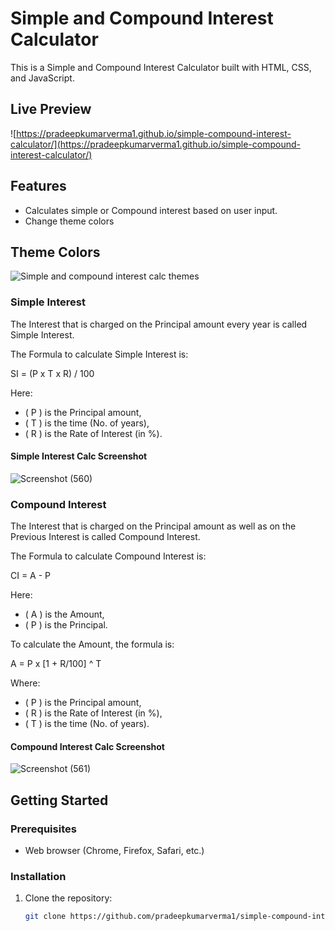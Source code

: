 # Simple and Compound Interest Calculator

This is a Simple and Compound Interest Calculator built with HTML, CSS, and JavaScript.

## Live Preview


![https://pradeepkumarverma1.github.io/simple-compound-interest-calculator/](https://pradeepkumarverma1.github.io/simple-compound-interest-calculator/)


## Features

- Calculates simple or Compound interest based on user input.
- Change theme colors

## Theme Colors
![Simple and compound interest calc themes](https://github.com/pradeepkumarverma1/simple-compound-interest-calculator/assets/132253060/976c7a52-4742-48ae-9211-8a4355d2e4f8)


### Simple Interest

The Interest that is charged on the Principal amount every year is called Simple Interest.

The Formula to calculate Simple Interest is:

SI = (P x T x R) / 100

Here:
- \( P \) is the Principal amount,
- \( T \) is the time (No. of years),
- \( R \) is the Rate of Interest (in %).

#### Simple Interest Calc Screenshot
![Screenshot (560)](https://github.com/pradeepkumarverma1/simple-compound-interest-calculator/assets/132253060/eac998c0-eaa6-412d-bd82-5fca9958e2c8)


### Compound Interest

The Interest that is charged on the Principal amount as well as on the Previous Interest is called Compound Interest.

The Formula to calculate Compound Interest is:

CI = A - P

Here:
- \( A \) is the Amount,
- \( P \) is the Principal.

To calculate the Amount, the formula is:

A = P x [1 + R/100] ^ T

Where:
- \( P \) is the Principal amount,
- \( R \) is the Rate of Interest (in %),
- \( T \) is the time (No. of years).

#### Compound Interest Calc Screenshot
![Screenshot (561)](https://github.com/pradeepkumarverma1/simple-compound-interest-calculator/assets/132253060/d1b3e411-b68e-416f-996b-b07f7c8acc7d)


## Getting Started

### Prerequisites

- Web browser (Chrome, Firefox, Safari, etc.)

### Installation

1. Clone the repository:

   ```bash
   git clone https://github.com/pradeepkumarverma1/simple-compound-interest-calculator.git
